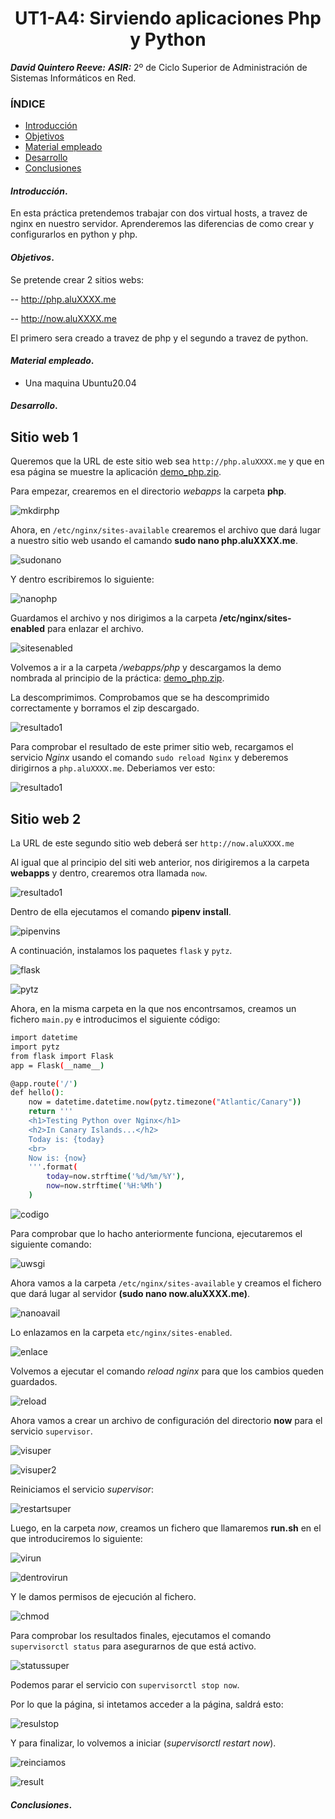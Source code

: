 <center>

# UT1-A4: Sirviendo aplicaciones Php y Python


</center>

***David Quintero Reeve:***
***ASIR:*** 2º de Ciclo Superior de Administración de Sistemas Informáticos en Red.

### ÍNDICE

+ [Introducción](#id1)
+ [Objetivos](#id2)
+ [Material empleado](#id3)
+ [Desarrollo](#id4)
+ [Conclusiones](#id5)


#### ***Introducción***. <a name="id1"></a>

En esta práctica pretendemos trabajar con dos virtual hosts, a travez de nginx en nuestro servidor.
Aprenderemos las diferencias de como crear y configurarlos en python y php.

#### ***Objetivos***. <a name="id2"></a>

Se pretende crear 2 sitios webs:

-- http://php.aluXXXX.me

-- http://now.aluXXXX.me

El primero sera creado a travez de php y el segundo a travez de python.

#### ***Material empleado***. <a name="id3"></a>

- Una maquina Ubuntu20.04

#### ***Desarrollo***. <a name="id4"></a>

## Sitio web 1
Queremos que la URL de este sitio web sea `http://php.aluXXXX.me` y que en esa página se muestre la aplicación [demo_php.zip](https://github.com/sdelquin/claseando/blob/master/imw/UT1/assignments/assignment4/demo_php.zip).

Para empezar, crearemos en el directorio *webapps* la carpeta **php**.

![mkdirphp](https://github.com/DAVIDQR22/imw23_davidquintero/blob/main/ut1/a4/images/1php.png)

Ahora, en `/etc/nginx/sites-available` crearemos el archivo que dará lugar a nuestro sitio web usando el camando **sudo nano php.aluXXXX.me**.

![sudonano](https://github.com/DAVIDQR22/imw23_davidquintero/blob/main/ut1/a4/images/2php.png)

Y dentro escribiremos lo siguiente:

![nanophp](https://github.com/DAVIDQR22/imw23_davidquintero/blob/main/ut1/a4/images/3php.png)

Guardamos el archivo y nos dirigimos a la carpeta **/etc/nginx/sites-enabled** para enlazar el archivo.

![sitesenabled](https://github.com/DAVIDQR22/imw23_davidquintero/blob/main/ut1/a4/images/4php.png)

Volvemos a ir a la carpeta */webapps/php* y descargamos la demo nombrada al principio de la práctica: [demo_php.zip](https://github.com/sdelquin/claseando/blob/master/imw/UT1/assignments/assignment4/demo_php.zip).

La descomprimimos.
Comprobamos que se ha descomprimido correctamente y borramos el zip descargado.

![resultado1](https://github.com/DAVIDQR22/imw23_davidquintero/blob/main/ut1/a4/images/5php.png)

Para comprobar el resultado de este primer sitio web, recargamos el servicio *Nginx* usando el comando `sudo reload Nginx` y deberemos dirigirnos a `php.aluXXXX.me`. Deberiamos ver esto:

![resultado1](https://github.com/DAVIDQR22/imw23_davidquintero/blob/main/ut1/a4/images/6php.png)

## Sitio web 2

La URL de este segundo sitio web deberá ser `http://now.aluXXXX.me`

Al igual que al principio del siti web anterior, nos dirigiremos a la carpeta **webapps**
y dentro, crearemos otra llamada `now`.

![resultado1](https://github.com/DAVIDQR22/imw23_davidquintero/blob/main/ut1/a4/images/7python.png)

Dentro de ella ejecutamos el comando **pipenv install**.

![pipenvins](https://github.com/DAVIDQR22/imw23_davidquintero/blob/main/ut1/a4/images/8python.png)

A continuación, instalamos los paquetes `flask` y `pytz`.

![flask](https://github.com/DAVIDQR22/imw23_davidquintero/blob/main/ut1/a4/images/9python.png)

![pytz](https://github.com/DAVIDQR22/imw23_davidquintero/blob/main/ut1/a4/images/10python.png)

Ahora, en la misma carpeta en la que nos encontrsamos, creamos un fichero `main.py` e introducimos el siguiente código:

```bash
import datetime
import pytz
from flask import Flask
app = Flask(__name__)

@app.route('/')
def hello():
    now = datetime.datetime.now(pytz.timezone("Atlantic/Canary"))
    return '''
    <h1>Testing Python over Nginx</h1>
    <h2>In Canary Islands...</h2>
    Today is: {today}
    <br>
    Now is: {now}
    '''.format(
        today=now.strftime('%d/%m/%Y'),
        now=now.strftime('%H:%Mh')
    )
```

![codigo](https://github.com/DAVIDQR22/imw23_davidquintero/blob/main/ut1/a4/images/11python.png)

Para comprobar que lo hacho anteriormente funciona, ejecutaremos el siguiente comando:

![uwsgi](https://github.com/DAVIDQR22/imw23_davidquintero/blob/main/ut1/a4/images/12python.png)

Ahora vamos a la carpeta `/etc/nginx/sites-available` y creamos el fichero que dará lugar al servidor **(sudo nano now.aluXXXX.me)**.

![nanoavail](https://github.com/DAVIDQR22/imw23_davidquintero/blob/main/ut1/a4/images/13python.png)

Lo enlazamos en la carpeta `etc/nginx/sites-enabled`.

![enlace](https://github.com/DAVIDQR22/imw23_davidquintero/blob/main/ut1/a4/images/14python.png)

Volvemos a ejecutar el comando *reload nginx* para que los cambios queden guardados.

![reload](https://github.com/DAVIDQR22/imw23_davidquintero/blob/main/ut1/a4/images/15python.png)

Ahora vamos a crear un archivo de configuración del directorio **now** para el servicio `supervisor`.

![visuper](https://github.com/DAVIDQR22/imw23_davidquintero/blob/main/ut1/a4/images/16python.png)

![visuper2](https://github.com/DAVIDQR22/imw23_davidquintero/blob/main/ut1/a4/images/17python.png)

Reiniciamos el servicio *supervisor*:

![restartsuper](https://github.com/DAVIDQR22/imw23_davidquintero/blob/main/ut1/a4/images/18python.png)

Luego, en la carpeta *now*, creamos un fichero que llamaremos **run.sh** en el que introduciremos lo siguiente:

![virun](https://github.com/DAVIDQR22/imw23_davidquintero/blob/main/ut1/a4/images/19python.png)

![dentrovirun](https://github.com/DAVIDQR22/imw23_davidquintero/blob/main/ut1/a4/images/20python.png)

Y le damos permisos de ejecución al fichero.

![chmod](https://github.com/DAVIDQR22/imw23_davidquintero/blob/main/ut1/a4/images/21python.png)

Para comprobar los resultados finales, ejecutamos el comando `supervisorctl status` para asegurarnos de que está activo.

![statussuper](https://github.com/DAVIDQR22/imw23_davidquintero/blob/main/ut1/a4/images/22python.png)


Podemos parar el servicio con `supervisorctl stop now`.

Por lo que la página, si intetamos acceder a la página, saldrá esto:

![resulstop](https://github.com/DAVIDQR22/imw23_davidquintero/blob/main/ut1/a4/images/23python.png)

Y para finalizar, lo volvemos a iniciar (*supervisorctl restart now*).

![reinciamos](https://github.com/DAVIDQR22/imw23_davidquintero/blob/main/ut1/a4/images/22-1python.png)

![result](https://github.com/DAVIDQR22/imw23_davidquintero/blob/main/ut1/a4/images/23-2python.png)


#### ***Conclusiones***. <a name="id5"></a>



